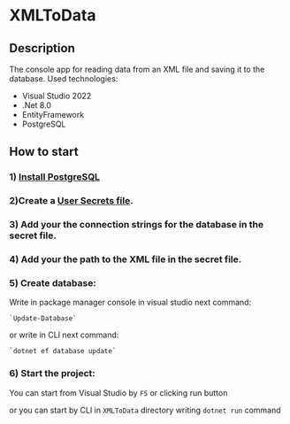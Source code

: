 # XMLToData

## Description
The console app for reading data from an XML file and saving it to the database.
Used technologies:

- Visual Studio 2022
- .Net 8.0
- EntityFramework
- PostgreSQL

## How to start 

### 1) [Install PostgreSQL](https://www.postgresql.org/download/)

### 2)Create a  [User Secrets file](https://learn.microsoft.com/en-us/aspnet/core/security/app-secrets?view=aspnetcore-7.0&tabs=windows).

### 3) Add your the connection strings for the database in the secret file.

### 4) Add your the path to the XML file in the secret file.

### 5) Create database:

Write in package manager console in visual studio next command:
```
`Update-Database`
```
or write in CLI next command:
```
`dotnet ef database update`
```
### 6) Start the project:

You can start from Visual Studio by `F5` or clicking run button

or you can start by CLI in `XMLToData` directory writing `dotnet run` command
